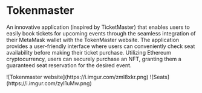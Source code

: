 <h1>Tokenmaster</h1>
<p>An innovative application (inspired by TicketMaster) that enables users to easily book tickets for upcoming events through the seamless integration of their MetaMask wallet with the TokenMaster website. The application provides a user-friendly interface where users can conveniently check seat availability before making their ticket purchase. Utilizing Ethereum cryptocurrency, users can securely purchase an NFT, granting them a guaranteed seat reservation for the desired event.</p>
![Tokenmaster website](https://i.imgur.com/zml8xkr.png)
![Seats](https://i.imgur.com/zyI1uMw.png)
